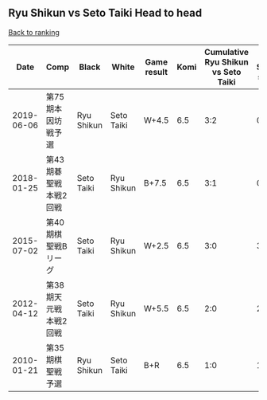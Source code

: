 ## Ryu Shikun vs Seto Taiki Head to head

[Back to ranking](../../index.md)




| **Date** | **Comp** | **Black** | **White** | **Game result** | **Komi** | **Cumulative Ryu Shikun vs Seto Taiki** | **Ryu Shikun streak** | **Seto Taiki streak** | 
| --- | --- | --- | --- | --- | --- | --- | --- | --- |
| 2019-06-06 | 第75期本因坊戦予選 | Ryu Shikun | Seto Taiki | W+4.5 | 6.5 | 3:2 | 0 | 2 | 
| 2018-01-25 | 第43期碁聖戦本戦2回戦 | Seto Taiki | Ryu Shikun | B+7.5 | 6.5 | 3:1 | 0 | 1 | 
| 2015-07-02 | 第40期棋聖戦Bリーグ | Seto Taiki | Ryu Shikun | W+2.5 | 6.5 | 3:0 | 3 | 0 | 
| 2012-04-12 | 第38期天元戦本戦2回戦 | Seto Taiki | Ryu Shikun | W+5.5 | 6.5 | 2:0 | 2 | 0 | 
| 2010-01-21 | 第35期棋聖戦予選 | Ryu Shikun | Seto Taiki | B+R | 6.5 | 1:0 | 1 | 0 |




